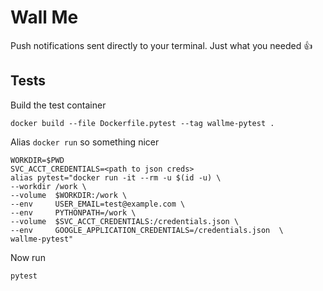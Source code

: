 
# Wall Me

Push notifications sent directly to your terminal. Just what you needed 👍

## Tests

Build the test container

```
docker build --file Dockerfile.pytest --tag wallme-pytest .
```

Alias `docker run` so something nicer

```
WORKDIR=$PWD
SVC_ACCT_CREDENTIALS=<path to json creds>
alias pytest="docker run -it --rm -u $(id -u) \
--workdir /work \
--volume  $WORKDIR:/work \
--env     USER_EMAIL=test@example.com \
--env     PYTHONPATH=/work \
--volume  $SVC_ACCT_CREDENTIALS:/credentials.json \
--env     GOOGLE_APPLICATION_CREDENTIALS=/credentials.json  \
wallme-pytest"
```

Now run

```
pytest
```

